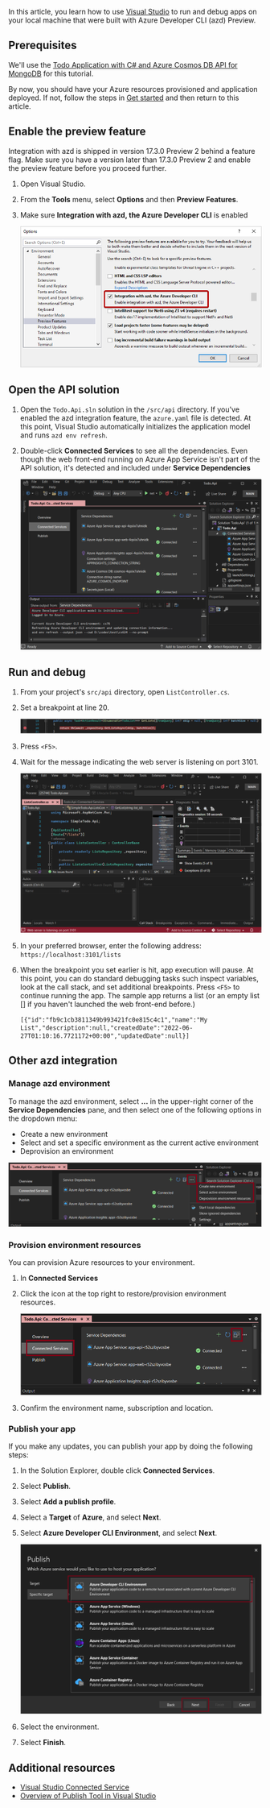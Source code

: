 In this article, you learn how to use [Visual Studio](/visualstudio/azure) to run and debug apps on your local machine that were built with Azure Developer CLI (azd) Preview.

## Prerequisites

We'll use the [Todo Application with C# and Azure Cosmos DB API for MongoDB](https://github.com/Azure-Samples/todo-csharp-cosmos-sql) for this tutorial.

By now, you should have your Azure resources provisioned and application deployed. If not, follow the steps in [Get started](../get-started.md?tabs=bare-metal%2Cwindows&pivots=programming-language-csharp) and then return to this article.

## Enable the preview feature

Integration with azd is shipped in version 17.3.0 Preview 2 behind a feature flag. Make sure you have a version later than 17.3.0 Preview 2 and enable the preview feature before you proceed further.

1. Open Visual Studio.

1. From the **Tools** menu, select **Options** and then **Preview Features**.

1. Make sure **Integration with azd, the Azure Developer CLI** is enabled

    !["Visual Studio option to enable azd"](../media/run-and-debug/vs-options.png)

## Open the API solution

1. Open the `Todo.Api.sln` solution in the `/src/api` directory. If you've enabled the azd integration feature, the `azure.yaml` file is detected. At this point, Visual Studio automatically initializes the application model and runs `azd env refresh`.

1. Double-click **Connected Services** to see all the dependencies. Even though the web front-end running on Azure App Service isn't part of the API solution, it's detected and included under **Service Dependencies**

    !["Visual Studio open azd solution"](../media/run-and-debug/vs-opensln.png)

## Run and debug

1. From your project's `src/api` directory, open `ListController.cs`.

1. Set a breakpoint at line 20.
    
    !["Set breakpoint"](../media/run-and-debug/vs-breakpoint.png)

1. Press `<F5>`.

1. Wait for the message indicating the web server is listening on port 3101.

    !["Message indicating debugger is listening on port 3101"](../media/run-and-debug/vs-f5.png)

1. In your preferred browser, enter the following address: `https://localhost:3101/lists`

1. When the breakpoint you set earlier is hit, app execution will pause. At this point, you can do standard debugging tasks such inspect variables, look at the call stack, and set additional breakpoints. Press `<F5>` to continue running the app. The sample app returns a list (or an empty list [] if you haven't launched the web front-end before.)

    ```
    [{"id":"fb9c1cb3811349b993421fc0e815c4c1","name":"My List","description":null,"createdDate":"2022-06-27T01:10:16.7721172+00:00","updatedDate":null}]
    ```

## Other azd integration

### Manage azd environment

To manage the azd environment, select **...** in the upper-right corner of the **Service Dependencies** pane, and then select one of the following options in the dropdown menu:

- Create a new environment
- Select and set a specific environment as the current active environment
- Deprovision an environment

!["Manage azd environment in Visual Studio"](../media/run-and-debug/vs-manageenv.png)

### Provision environment resources

You can provision Azure resources to your environment.

1. In **Connected Services**

1. Click the icon at the top right to restore/provision environment resources.

    !["Provision environment resources in Visual Studio"](../media/run-and-debug/vs-provision.png)

1. Confirm the environment name, subscription and location.

### Publish your app

If you make any updates, you can publish your app by doing the following steps:

1. In the Solution Explorer, double click **Connected Services**.

1. Select **Publish**.

1. Select **Add a publish profile**.

1. Select a **Target** of **Azure**, and select **Next**.

1. Select **Azure Developer CLI Environment**, and select **Next**.

    !["Message in Debug Console indicating debugger is listening on port 3100"](../media/run-and-debug/vs-publish.png)

1. Select the environment.

1. Select **Finish**.

## Additional resources

* [Visual Studio Connected Service](/visualstudio/azure/overview-connected-services)
* [Overview of Publish Tool in Visual Studio](/visualstudio/deployment/publish-overview)
